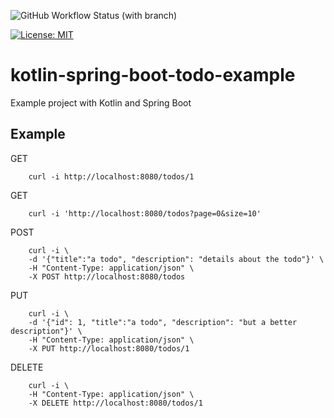 ![GitHub Workflow Status (with branch)](https://img.shields.io/github/actions/workflow/status/claudioaltamura/kotlin-spring-boot-todo-example/ci.yml?branch=main)

[![License: MIT](https://img.shields.io/badge/License-MIT-yellow.svg)](https://opensource.org/licenses/MIT)

# kotlin-spring-boot-todo-example
Example project with Kotlin and Spring Boot

## Example

GET
```
    curl -i http://localhost:8080/todos/1
```

GET
```
    curl -i 'http://localhost:8080/todos?page=0&size=10'
```

POST
```
    curl -i \
    -d '{"title":"a todo", "description": "details about the todo"}' \
    -H "Content-Type: application/json" \
    -X POST http://localhost:8080/todos
```

PUT
```
    curl -i \
    -d '{"id": 1, "title":"a todo", "description": "but a better description"}' \
    -H "Content-Type: application/json" \
    -X PUT http://localhost:8080/todos/1
```

DELETE
```
    curl -i \
    -H "Content-Type: application/json" \
    -X DELETE http://localhost:8080/todos/1
```
